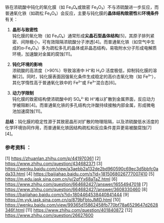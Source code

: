 铁在浓硫酸中钝化的氧化膜（如 Fe₃O₄或致密 Fe₂O₃）不与浓硫酸进一步反应，而普通氧化铁（如疏松 Fe₂O₃）会反应，主要与钝化膜的**晶体结构致密性**和**环境条件**有关：

1. **晶形与致密性**  
   钝化膜的氧化物（如 Fe₃O₄）通常形成**尖晶石型晶体结构**[5]，其原子排列紧密、间隙极小，可有效阻隔浓硫酸分子渗透[4]。而普通氧化铁（如空气中生成的α-Fe₂O₃）多为疏松多孔的晶体或非晶态结构，易吸附水分子形成电解质环境，加速酸对金属的腐蚀[11]。

2. **钝化环境的影响**  
   浓硫酸的高浓度（>90%）导致溶液中 H⁺和 H₂O 活度极低，抑制钝化膜的溶解[2]。同时，钝化膜表面因强氧化条件生成稳定的高价态氧化物（如 Fe³⁺），其化学惰性高于普通氧化铁中的 Fe²⁺或 Fe³⁺混合态[6]。

3. **动力学限制**  
   钝化膜的致密结构使浓硫酸中的 SO₄²⁻和 H⁺难以扩散到金属界面，反应动力学被阻断[4]。而普通氧化铁的多孔结构允许酸持续接触内部金属，形成微电池加速腐蚀[11]。

**总结**：钝化膜的稳定性源于其致密晶形对扩散的物理阻隔，以及浓硫酸低水活度的化学环境协同作用，而普通氧化铁因结构疏松和反应条件差异更易被酸腐蚀[7][4]。

### 参考资料 ：
[1] https://zhuanlan.zhihu.com/p/441970361
[2] https://www.zhihu.com/question/434682371
[3] https://wenku.baidu.com/view/a3aebb2a132de2bd960590c69ec3d5bbfc0ada33.html
[4] https://baijiahao.baidu.com/s?id=1815068026777007410
[5] https://m.edu.iask.sina.com.cn/jy/2qfYx68aTaZ.html
[6] https://www.zhihu.com/question/664682427/answer/16554947018
[7] https://www.zhihu.com/question/664682427/answer/3608330460
[8] https://baijiahao.baidu.com/s?id=1804464538440841444
[9] https://m.yyk.iask.sina.com.cn/q/879bFbtoJMlD.html
[10] https://wenku.baidu.com/view/99365d15862458fb770bf78a6529647d2628346f.html
[11] https://www.zhihu.com/question/401840872
[12] https://www.zhihu.com/question/26627600